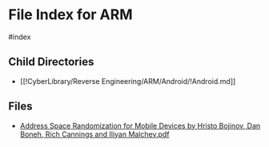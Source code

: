 # File Index for ARM
#index

## Child Directories

- [[!CyberLibrary/Reverse Engineering/ARM/Android/!Android.md]]

## Files

- [Address Space Randomization for Mobile Devices by Hristo Bojinov, Dan Boneh, Rich Cannings and Iliyan Malchev.pdf](https://github.com/Grado-en-Gestion-de-la-Ciberseguridad/1-Ciberseguridad/blob/main//%21CyberLibrary/Reverse%20Engineering/ARM/Address%20Space%20Randomization%20for%20Mobile%20Devices%20by%20Hristo%20Bojinov%2C%20Dan%20Boneh%2C%20Rich%20Cannings%20and%20Iliyan%20Malchev.pdf)

